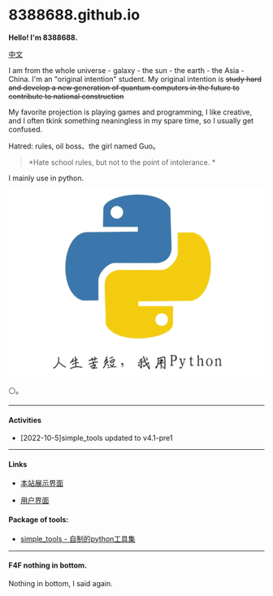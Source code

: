 # 8388688.github.io

**Hello! I'm 8388688.**

[中文](README.md)

I am from the whole universe - galaxy - the sun - the earth - the Asia - China. I'm an "original intention" student. My original intention is ~~study hard and develop a new generation of quantum computers in the future to contribute to national construction~~

My favorite projection is playing games and programming, I like creative, and I often tkink something neaningless in my spare time, so I usually get confused.

Hatred: rules, oil boss、the girl named Guo。

> *Hate school rules, but not to the point of intolerance. *

I mainly use in python.

![](all_files/e311f59351e84febb9b58ba00ead21f6.png)

⚪。

-----
#### Activities

- \[2022-10-5\]simple_tools updated to v4.1-pre1

-----
#### Links

+ [本站展示界面](https://8388688.github.io/)

+ [用户界面](https://github.com/8388688/)

#### Package of tools:

+ [simple_tools - 自制的python工具集](https://github.com/8388688/simple_tools)

-----
#### F4F nothing in bottom.

Nothing in bottom, I said again.
